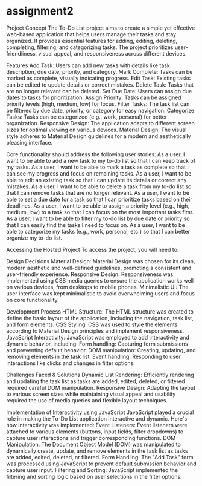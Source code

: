 # assignment2

Project Concept
The To-Do List project aims to create a simple yet effective web-based application that helps users manage their tasks and stay organized. It provides essential features for adding, editing, deleting, completing, filtering, and categorizing tasks. The project prioritizes user-friendliness, visual appeal, and responsiveness across different devices.

Features
Add Task: Users can add new tasks with details like task description, due date, priority, and category.
Mark Complete: Tasks can be marked as complete, visually indicating progress.
Edit Task: Existing tasks can be edited to update details or correct mistakes.
Delete Task: Tasks that are no longer relevant can be deleted.
Set Due Date: Users can assign due dates to tasks for prioritization.
Assign Priority: Tasks can be assigned priority levels (high, medium, low) for focus.
Filter Tasks: The task list can be filtered by due date, priority, or category for easy navigation.
Categorize Tasks: Tasks can be categorized (e.g., work, personal) for better organization.
Responsive Design: The application adapts to different screen sizes for optimal viewing on various devices.
Material Design: The visual style adheres to Material Design guidelines for a modern and aesthetically pleasing interface.

Core functionality should address the following user stories: 
As a user, I want to be able to add a new task to my to-do list so that I can keep track of my tasks.
As a user, I want to be able to mark a task as complete so that I can see my progress and focus on remaining tasks.
As a user, I want to be able to edit an existing task so that I can update its details or correct any mistakes.
As a user, I want to be able to delete a task from my to-do list so that I can remove tasks that are no longer relevant.
As a user, I want to be able to set a due date for a task so that I can prioritize tasks based on their deadlines.
As a user, I want to be able to assign a priority level (e.g., high, medium, low) to a task so that I can focus on the most important tasks first.
As a user, I want to be able to filter my to-do list by due date or priority so that I can easily find the tasks I need to focus on.
As a user, I want to be able to categorize my tasks (e.g., work, personal, etc.) so that I can better organize my to-do list.

Accessing the Hosted Project
To access the project, you will need to:

Design Decisions
Material Design: Material Design was chosen for its clean, modern aesthetic and well-defined guidelines, promoting a consistent and user-friendly experience.
Responsive Design: Responsiveness was implemented using CSS media queries to ensure the application works well on various devices, from desktops to mobile phones.
Minimalistic UI: The user interface was kept minimalistic to avoid overwhelming users and focus on core functionality.

Development Process
HTML Structure: The HTML structure was created to define the basic layout of the application, including the navigation, task list, and form elements.
CSS Styling: CSS was used to style the elements according to Material Design principles and implement responsiveness.
JavaScript Interactivity: JavaScript was employed to add interactivity and dynamic behavior, including:
Form handling: Capturing form submissions and preventing default behavior.
DOM manipulation: Creating, updating, and removing elements in the task list.
Event handling: Responding to user interactions like clicks and changes in filter options.

Challenges Faced & Solutions
Dynamic List Rendering: Efficiently rendering and updating the task list as tasks are added, edited, deleted, or filtered required careful DOM manipulation.
Responsive Design: Adapting the layout to various screen sizes while maintaining visual appeal and usability required the use of media queries and flexible layout techniques.

Implementation of Interactivity using JavaScript
JavaScript played a crucial role in making the To-Do List application interactive and dynamic. Here's how interactivity was implemented:
Event Listeners: Event listeners were attached to various elements (buttons, input fields, filter dropdowns) to capture user interactions and trigger corresponding functions.
DOM Manipulation: The Document Object Model (DOM) was manipulated to dynamically create, update, and remove elements in the task list as tasks are added, edited, deleted, or filtered.
Form Handling: The "Add Task" form was processed using JavaScript to prevent default submission behavior and capture user input.
Filtering and Sorting: JavaScript implemented the filtering and sorting logic based on user selections in the filter options.
